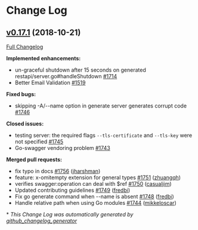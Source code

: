 # Change Log

## [v0.17.1](https://github.com/Djarvur/go-swagger/tree/v0.17.1) (2018-10-21)
[Full Changelog](https://github.com/Djarvur/go-swagger/compare/v0.17.0...v0.17.1)

**Implemented enhancements:**

- un-graceful shutdown after 15 seconds on generated restapi/server.go\#handleShutdown [\#1714](https://github.com/Djarvur/go-swagger/issues/1714)
- Better Email Validation [\#1519](https://github.com/Djarvur/go-swagger/issues/1519)

**Fixed bugs:**

- skipping -A/--name option in generate server generates corrupt code [\#1746](https://github.com/Djarvur/go-swagger/issues/1746)

**Closed issues:**

- testing server: the required flags `--tls-certificate` and `--tls-key` were not specified [\#1745](https://github.com/Djarvur/go-swagger/issues/1745)
- Go-swagger vendoring problem [\#1743](https://github.com/Djarvur/go-swagger/issues/1743)

**Merged pull requests:**

- fix typo in docs [\#1756](https://github.com/Djarvur/go-swagger/pull/1756) ([jharshman](https://github.com/jharshman))
- feature: x-omitempty extension for general types [\#1751](https://github.com/Djarvur/go-swagger/pull/1751) ([zhuangqh](https://github.com/zhuangqh))
- verifies swagger:operation can deal with $ref [\#1750](https://github.com/Djarvur/go-swagger/pull/1750) ([casualjim](https://github.com/casualjim))
- Updated contributing guidelines [\#1749](https://github.com/Djarvur/go-swagger/pull/1749) ([fredbi](https://github.com/fredbi))
- Fix go generate command when --name is absent [\#1748](https://github.com/Djarvur/go-swagger/pull/1748) ([fredbi](https://github.com/fredbi))
- Handle relative path when using Go modules [\#1744](https://github.com/Djarvur/go-swagger/pull/1744) ([mikkeloscar](https://github.com/mikkeloscar))


\* *This Change Log was automatically generated by [github_changelog_generator](https://github.com/skywinder/Github-Changelog-Generator)*
